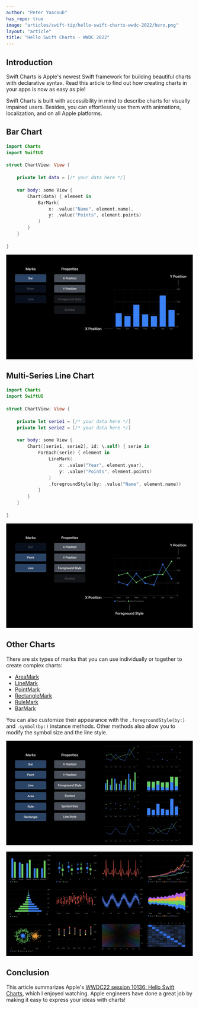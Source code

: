 ```yaml
---
author: "Peter Yaacoub"
has_repo: true
image: "articles/swift-tip/hello-swift-charts-wwdc-2022/hero.png"
layout: "article"
title: "Hello Swift Charts - WWDC 2022"
---
```


## Introduction

Swift Charts is Apple's newest Swift framework for building beautiful charts with declarative syntax. Read this article to find out how creating charts in your apps is now as easy as pie!

Swift Charts is built with accessibility in mind to describe charts for visually impaired users. Besides, you can effortlessly use them with animations, localization, and on all Apple platforms.

## Bar Chart

```swift
import Charts
import SwiftUI

struct ChartView: View {

    private let data = [/* your data here */]

    var body: some View {
        Chart(data) { element in
            BarMark(
                x: .value("Name", element.name),
                y: .value("Points", element.points)
            )
        }
    }

}
```

![Bar chart](/-assets/images/articles/swift-tip/hello-swift-charts-wwdc-2022/bar-chart.png)

## Multi-Series Line Chart

```swift
import Charts
import SwiftUI

struct ChartView: View {

    private let serie1 = [/* your data here */]
    private let serie2 = [/* your data here */]

    var body: some View {
        Chart([serie1, serie2], id: \.self) { serie in
            ForEach(serie) { element in
                LineMark(
                    x: .value("Year", element.year),
                    y: .value("Points", element.points)
                )
                .foregroundStyle(by: .value("Name", element.name))
            }
        }
    }

}
```

![Multi-series line chart](/-assets/images/articles/swift-tip/hello-swift-charts-wwdc-2022/multi-series-line-chart.png)

## Other Charts

There are six types of marks that you can use individually or together to create complex charts:
- [AreaMark](https://developer.apple.com/documentation/charts/areamark)
- [LineMark](https://developer.apple.com/documentation/charts/linemark)
- [PointMark](https://developer.apple.com/documentation/charts/pointmark)
- [RectangleMark](https://developer.apple.com/documentation/charts/rectanglemark)
- [RuleMark](https://developer.apple.com/documentation/charts/rulemark)
- [BarMark](https://developer.apple.com/documentation/charts/barmark)

You can also customize their appearance with the `.foregroundStyle(by:)` and `.symbol(by:)` instance methods. Other methods also allow you to modify the symbol size and the line style.

![Other charts 1](/-assets/images/articles/swift-tip/hello-swift-charts-wwdc-2022/other-charts-1.png)

![Other charts 2](/-assets/images/articles/swift-tip/hello-swift-charts-wwdc-2022/other-charts-2.png)

## Conclusion

This article summarizes Apple's [WWDC22 session 10136: Hello Swift Charts](https://developer.apple.com/videos/play/wwdc2022/10136/), which I enjoyed watching. Apple engineers have done a great job by making it easy to express your ideas with charts!